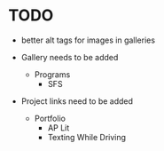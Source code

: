 # TODO

- better alt tags for images in galleries

- Gallery needs to be added
  - Programs
    - SFS

- Project links need to be added
  - Portfolio
    - AP Lit
    - Texting While Driving